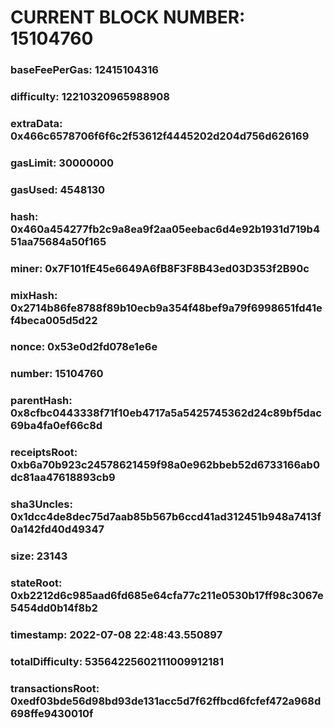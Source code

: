 # CURRENT BLOCK NUMBER: 15104760

### baseFeePerGas: 12415104316
### difficulty: 12210320965988908
### extraData: 0x466c6578706f6f6c2f53612f4445202d204d756d626169
### gasLimit: 30000000
### gasUsed: 4548130
### hash: 0x460a454277fb2c9a8ea9f2aa05eebac6d4e92b1931d719b451aa75684a50f165
### miner: 0x7F101fE45e6649A6fB8F3F8B43ed03D353f2B90c
### mixHash: 0x2714b86fe8788f89b10ecb9a354f48bef9a79f6998651fd41ef4beca005d5d22
### nonce: 0x53e0d2fd078e1e6e
### number: 15104760
### parentHash: 0x8cfbc0443338f71f10eb4717a5a5425745362d24c89bf5dac69ba4fa0ef66c8d
### receiptsRoot: 0xb6a70b923c24578621459f98a0e962bbeb52d6733166ab0dc81aa47618893cb9
### sha3Uncles: 0x1dcc4de8dec75d7aab85b567b6ccd41ad312451b948a7413f0a142fd40d49347
### size: 23143
### stateRoot: 0xb2212d6c985aad6fd685e64cfa77c211e0530b17ff98c3067e5454dd0b14f8b2
### timestamp: 2022-07-08 22:48:43.550897
### totalDifficulty: 53564225602111009912181
### transactionsRoot: 0xedf03bde56d98bd93de131acc5d7f62ffbcd6fcfef472a968d698ffe9430010f
